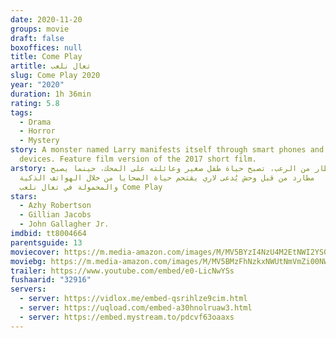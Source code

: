 ```yaml
---
date: 2020-11-20
groups: movie
draft: false
boxoffices: null
title: Come Play
artitle: تعال نلعب
slug: Come Play 2020
year: "2020"
duration: 1h 36min
rating: 5.8
tags:
  - Drama
  - Horror
  - Mystery
story: A monster named Larry manifests itself through smart phones and mobile
  devices. Feature film version of the 2017 short film.
arstory: في إطار من الرعب، تصبح حياة طفل صغير وعائلته على المحك، حينما يصبح
  مطارد من قبل وحش يُدعى لاري يقتحم حياة الضحايا من خلال الهواتف الذكية
  والمحمولة في تعال نلعب Come Play
stars:
  - Azhy Robertson
  - Gillian Jacobs
  - John Gallagher Jr.
imdbid: tt8004664
parentsguide: 13
moviecover: https://m.media-amazon.com/images/M/MV5BYzI4NzU4M2EtNWI2YS00ZjdmLWIzOTQtZmFkYTg2OTlkMTk3XkEyXkFqcGdeQXVyODk4OTc3MTY@._V1_FMjpg_UY864_.jpg
moviebg: https://m.media-amazon.com/images/M/MV5BMzFhNzkxNWUtNmVmZi00NWNjLWIxMjYtZmI0ZmNjNjZhMjZhXkEyXkFqcGdeQXVyNzU0NzQxNTE@._V1_FMjpg_UX1280_.jpg
trailer: https://www.youtube.com/embed/e0-LicNwYSs
fushaarid: "32916"
servers:
  - server: https://vidlox.me/embed-qsrihlze9cim.html
  - server: https://uqload.com/embed-a30hnolruaw3.html
  - server: https://embed.mystream.to/pdcvf63oaaxs
---
```

